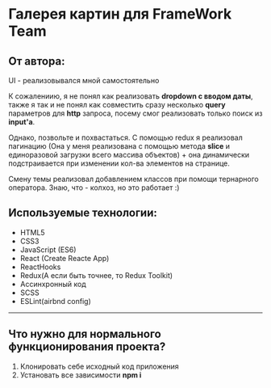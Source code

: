 # Галерея картин для FrameWork Team


## От автора: 

UI - реализовывался мной самостоятельно


К сожалениию, я не понял как реализовать __dropdown с вводом даты__, также я так и не понял как совместить сразу несколько __query__ параметров для __http__ запроса, посему смог реализовать только поиск из __input'а__.


Однако, позвольте и похвастаться. С помощью redux я реализовал пагинацию (Она у меня реализована с помощью метода __slice__ и единоразовой загрузки всего массива объектов) +
она динамически подстраивается при изменении кол-ва элементов на странице.


Смену темы реализовал добавлением классов при помощи тернарного оператора. Знаю, что - колхоз, но это работает :)


## Используемые технологии:


* HTML5
* CSS3
* JavaScript (ES6)
* React (Create Reacte App)
* ReactHooks
* Redux(А если быть точнее, то Redux Toolkit)
* Ассинхронный код
* SCSS
* ESLint(airbnd config)
___
## Что нужно для нормального функционирования проекта?

1. Клонировать себе исходный код приложения
2. Установать все зависимости **npm i**
